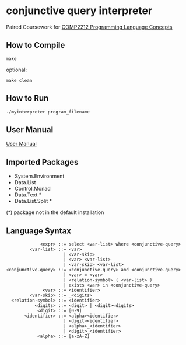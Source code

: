 # conjunctive query interpreter

Paired Coursework for [COMP2212 Programming Language Concepts](https://www.southampton.ac.uk/courses/modules/comp2212.page)

## How to Compile
```
make
```
optional:

```
make clean
```

## How to Run
```
./myinterpreter program_filename
```

## User Manual

[User Manual](docs/User%20Manual.md)

## Imported Packages
- System.Environment
- Data.List
- Control.Monad
- Data.Text *
- Data.List.Split *

(*) package not in the default installation

## Language Syntax
```
             <expr> ::= select <var-list> where <conjunctive-query>
         <var-list> ::= <var>
                      | <var-skip>
                      | <var> <var-list>
                      | <var-skip> <var-list>
<conjunctive-query> ::= <conjunctive-query> and <conjunctive-query>
                      | <var> = <var>
                      | <relation-symbol> ( <var-list> )
                      | exists <var> in <conjunctive-query>
              <var> ::= <identifier>
         <var-skip> ::= _<digits>
  <relation-symbol> ::= <identifier>
           <digits> ::= <digit> | <digit><digits>
            <digit> ::= [0-9]
       <identifier> ::= <alpha><identifier>
                      | <digit><identifier>
                      | <alpha>_<identifier>
                      | <digit>_<identifier>
            <alpha> ::= [a-zA-Z]
```
